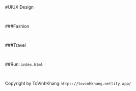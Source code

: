 #UIUX Design

<br/>

###Fashion

<br/>

###Travel

<br/>

##Run:
`
index.html
`

<br/>

Copyright by ToVinhKhang
`
https://tovinhkhang.netlify.app/
`
